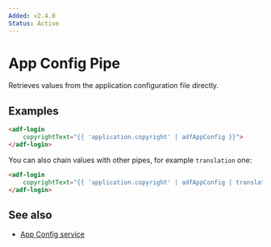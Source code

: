 ```yaml
---
Added: v2.4.0
Status: Active
---
```


# App Config Pipe

Retrieves values from the application configuration file directly.

## Examples

```html
<adf-login
    copyrightText="{{ 'application.copyright' | adfAppConfig }}">
</adf-login>
```

You can also chain values with other pipes, for example `translation` one:

```html
<adf-login
    copyrightText="{{ 'application.copyright' | adfAppConfig | translate }}">
</adf-login>
```

## See also

- [App Config service](app-config.service.md)
